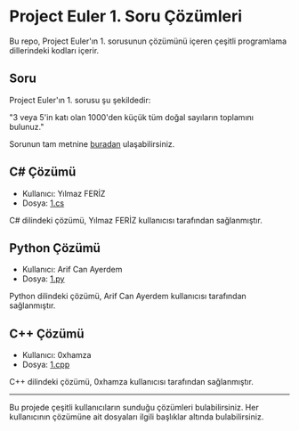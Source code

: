 # Project Euler 1. Soru Çözümleri

Bu repo, Project Euler'ın 1. sorusunun çözümünü içeren çeşitli programlama dillerindeki kodları içerir.

## Soru

Project Euler'ın 1. sorusu şu şekildedir:

"3 veya 5'in katı olan 1000'den küçük tüm doğal sayıların toplamını bulunuz."

Sorunun tam metnine [buradan](https://projecteuler.net/problem=1) ulaşabilirsiniz.

## C# Çözümü

- Kullanıcı: Yılmaz FERİZ
- Dosya: [1.cs](1.cs)

C# dilindeki çözümü, Yılmaz FERİZ kullanıcısı tarafından sağlanmıştır.

## Python Çözümü

- Kullanıcı: Arif Can Ayerdem
- Dosya: [1.py](1.py)

Python dilindeki çözümü, Arif Can Ayerdem kullanıcısı tarafından sağlanmıştır.

## C++ Çözümü

- Kullanıcı: 0xhamza
- Dosya: [1.cpp](1.cpp)

C++ dilindeki çözümü, 0xhamza kullanıcısı tarafından sağlanmıştır.

-----

Bu projede çeşitli kullanıcıların sunduğu çözümleri bulabilirsiniz. Her kullanıcının çözümüne ait dosyaları ilgili başlıklar altında bulabilirsiniz.
